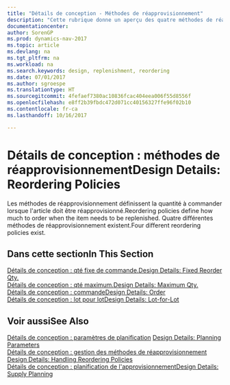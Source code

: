 ```yaml
---
title: "Détails de conception - Méthodes de réapprovisionnement"
description: "Cette rubrique donne un aperçu des quatre méthodes de réapprovisionnement disponibles."
documentationcenter: 
author: SorenGP
ms.prod: dynamics-nav-2017
ms.topic: article
ms.devlang: na
ms.tgt_pltfrm: na
ms.workload: na
ms.search.keywords: design, replenishment, reordering
ms.date: 07/01/2017
ms.author: sgroespe
ms.translationtype: HT
ms.sourcegitcommit: 4fefaef7380ac10836fcac404eea006f55d8556f
ms.openlocfilehash: e8ff2b39fbdc472d071cc40156327ffe96f02b10
ms.contentlocale: fr-ca
ms.lasthandoff: 10/16/2017

---
```

# <a name="design-details-reordering-policies"></a><span data-ttu-id="4271f-103">Détails de conception : méthodes de réapprovisionnement</span><span class="sxs-lookup"><span data-stu-id="4271f-103">Design Details: Reordering Policies</span></span>
<span data-ttu-id="4271f-104">Les méthodes de réapprovisionnement définissent la quantité à commander lorsque l'article doit être réapprovisionné.</span><span class="sxs-lookup"><span data-stu-id="4271f-104">Reordering policies define how much to order when the item needs to be replenished.</span></span> <span data-ttu-id="4271f-105">Quatre différentes méthodes de réapprovisionnement existent.</span><span class="sxs-lookup"><span data-stu-id="4271f-105">Four different reordering policies exist.</span></span>  

## <a name="in-this-section"></a><span data-ttu-id="4271f-106">Dans cette section</span><span class="sxs-lookup"><span data-stu-id="4271f-106">In This Section</span></span>  
[<span data-ttu-id="4271f-107">Détails de conception : qté fixe de commande.</span><span class="sxs-lookup"><span data-stu-id="4271f-107">Design Details: Fixed Reorder Qty.</span></span>](design-details-fixed-reorder-qty.md)  
[<span data-ttu-id="4271f-108">Détails de conception : qté maximum.</span><span class="sxs-lookup"><span data-stu-id="4271f-108">Design Details: Maximum Qty.</span></span>](design-details-maximum-qty.md)  
[<span data-ttu-id="4271f-109">Détails de conception : commande</span><span class="sxs-lookup"><span data-stu-id="4271f-109">Design Details: Order</span></span>](design-details-order.md)  
[<span data-ttu-id="4271f-110">Détails de conception : lot pour lot</span><span class="sxs-lookup"><span data-stu-id="4271f-110">Design Details: Lot-for-Lot</span></span>](design-details-lot-for-lot.md)  

## <a name="see-also"></a><span data-ttu-id="4271f-111">Voir aussi</span><span class="sxs-lookup"><span data-stu-id="4271f-111">See Also</span></span>  
<span data-ttu-id="4271f-112">[Détails de conception : paramètres de planification](design-details-planning-parameters.md) </span><span class="sxs-lookup"><span data-stu-id="4271f-112">[Design Details: Planning Parameters](design-details-planning-parameters.md) </span></span>  
<span data-ttu-id="4271f-113">[Détails de conception : gestion des méthodes de réapprovisionnement](design-details-handling-reordering-policies.md) </span><span class="sxs-lookup"><span data-stu-id="4271f-113">[Design Details: Handling Reordering Policies](design-details-handling-reordering-policies.md) </span></span>  
[<span data-ttu-id="4271f-114">Détails de conception : planification de l'approvisionnement</span><span class="sxs-lookup"><span data-stu-id="4271f-114">Design Details: Supply Planning</span></span>](design-details-supply-planning.md)


